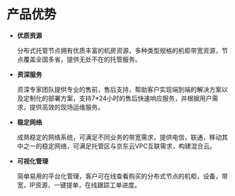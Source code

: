# 产品优势

- **优质资源**

  分布式托管节点拥有优质丰富的机房资源，多种类型规格的机柜带宽资源，节点覆盖全国多省，提供无处不在的托管服务。
  
- **资深服务**  

  资深专家团队提供专业的售前，售后支持，帮助客户实现端到端的解决方案以及定制化的部署方案，支持7*24小时的售后快速响应服务，并根据用户需求，提供高效的现场运维服务。   
  
- **稳定网络**  

  成熟稳定的网络系统，可满足不同业务的带宽需求，提供电信，联通，移动其中之一的稳定网络，可满足托管区与京东云VPC互联需求，构建混合云。

- **可视化管理**  

  简单易用的平台化管理，客户可在线查看购买的分布式节点的机柜，设备，带宽，IP资源，一键提单，在线跟踪工单进度。
